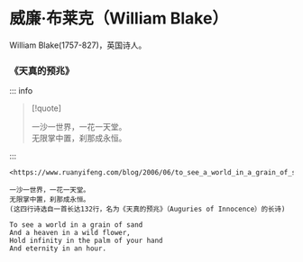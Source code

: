# 威廉·布莱克（William Blake）

William Blake(1757-827)，英国诗人。

### 《天真的预兆》

::: info

> [!quote]
>
> 一沙一世界，一花一天堂。  
> 无限掌中置，刹那成永恒。  

:::

```
<https://www.ruanyifeng.com/blog/2006/06/to_see_a_world_in_a_grain_of_s.html>

一沙一世界，一花一天堂。
无限掌中置，刹那成永恒。
(这四行诗选自一首长达132行，名为《天真的预兆》（Auguries of Innocence）的长诗)

To see a world in a grain of sand
And a heaven in a wild flower,
Hold infinity in the palm of your hand
And eternity in an hour.
```
